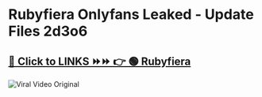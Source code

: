 
 # Rubyfiera Onlyfans Leaked - Update Files 2d3o6

## <h2><a href="https://clipsfans.com/Rubyfiera&ref=git">🔗 Click to LINKS ⏩⏩ 👉 🟢 Rubyfiera </a></h2>

<a href="https://clipsfans.com/Rubyfiera&ref=git" rel="nofollow" data-target="animated-image.originalLink"><img src="https://i.ibb.co.com/xMMVF88/686577567.gif" alt="Viral Video Original" style="max-width: 100%; display: inline-block;" data-target="animated-image.originalImage"></a>

